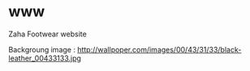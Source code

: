 # www
Zaha Footwear website


Backgroung image : http://wallpoper.com/images/00/43/31/33/black-leather_00433133.jpg
